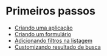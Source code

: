 # Primeiros passos

* [Criando uma aplicação](master-data-applications/first-steps/step-1.md)
* [Criando um formulário](master-data-applications/first-steps/step-2.md)
* [Adicionando filtros na listagem](master-data-applications/first-steps/step-3.md)
* [Customizando resultado de busca](master-data-applications/first-steps/step-4.md)
